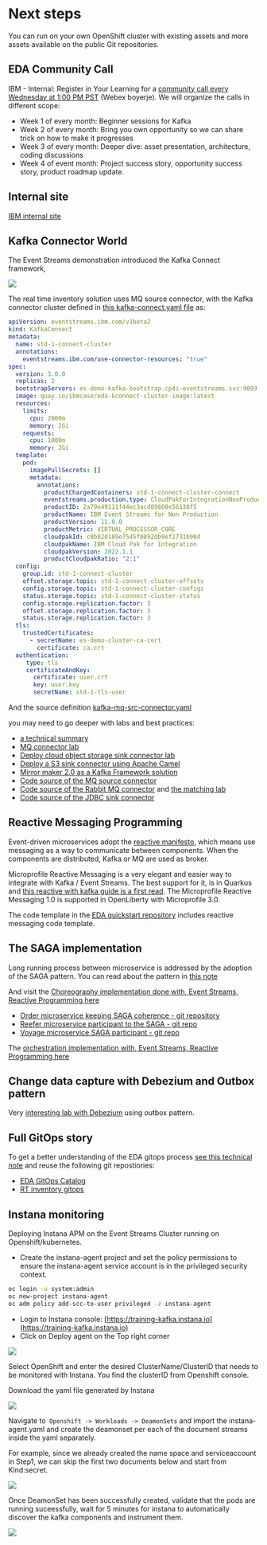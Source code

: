 # Next steps

You can run on your own OpenShift cluster with existing assets and more assets available on the public Git repositories.

## EDA Community Call

IBM - Internal: Register in Your Learning for a [community call every Wednesday at 1:00 PM PST](https://ec.yourlearning.ibm.com/w3/enrollment/meeting/10281824) (Webex boyerje). We will organize the calls in different scope:

* Week 1 of every month: Beginner sessions for Kafka
* Week 2 of every month: Bring you own opportunity so we can share trick on how to make it progresses
* Week 3 of every month: Deeper dive: asset presentation, architecture, coding discussions
* Week 4 of event month: Project success story, opportunity success story, product roadmap update.

## Internal site

[IBM internal site](https://pages.github.ibm.com/boyerje/eda-internal/)
## Kafka Connector World

The Event Streams demonstration introduced the Kafka Connect framework, 

![](./demo/images/connector-tasks.png)

The real time inventory solution uses MQ source connector, with the Kafka connector cluster defined in [this kafka-connect.yaml file](https://github.ibm.com/boyerje/eda-tech-academy/blob/main/lab3-4/services/kconnect/kafka-connect.yaml) as:

```yaml
apiVersion: eventstreams.ibm.com/v1beta2
kind: KafkaConnect
metadata:
  name: std-1-connect-cluster
  annotations:
    eventstreams.ibm.com/use-connector-resources: "true"
spec:
  version: 3.0.0
  replicas: 2
  bootstrapServers: es-demo-kafka-bootstrap.cp4i-eventstreams.svc:9093
  image: quay.io/ibmcase/eda-kconnect-cluster-image:latest
  resources:
    limits:
      cpu: 2000m
      memory: 2Gi
    requests:
      cpu: 1000m
      memory: 2Gi
  template:
    pod:
      imagePullSecrets: []
      metadata:
        annotations:
          productChargedContainers: std-1-connect-cluster-connect
          eventstreams.production.type: CloudPakForIntegrationNonProduction
          productID: 2a79e49111f44ec3acd89608e56138f5
          productName: IBM Event Streams for Non Production
          productVersion: 11.0.0
          productMetric: VIRTUAL_PROCESSOR_CORE
          cloudpakId: c8b82d189e7545f0892db9ef2731b90d
          cloudpakName: IBM Cloud Pak for Integration
          cloudpakVersion: 2022.1.1
          productCloudpakRatio: "2:1"
  config:
    group.id: std-1-connect-cluster
    offset.storage.topic: std-1-connect-cluster-offsets
    config.storage.topic: std-1-connect-cluster-configs
    status.storage.topic: std-1-connect-cluster-status
    config.storage.replication.factor: 3
    offset.storage.replication.factor: 3
    status.storage.replication.factor: 3
  tls:
    trustedCertificates:
      - secretName: es-demo-cluster-ca-cert
        certificate: ca.crt
  authentication:
     type: tls
     certificateAndKey:
       certificate: user.crt
       key: user.key
       secretName: std-1-tls-user
```

And the source definition [kafka-mq-src-connector.yaml](https://github.ibm.com/boyerje/eda-tech-academy/blob/main/lab3-4/apps/mq-source/kafka-mq-src-connector.yaml)

you may need to go deeper with labs and best practices: 

* [a technical summary](https://ibm-cloud-architecture.github.io/refarch-eda/technology/kafka-connect/)
* [MQ connector lab](https://ibm-cloud-architecture.github.io/refarch-eda/use-cases/connect-mq/)
* [Deploy cloud object storage sink connector lab](https://ibm-cloud-architecture.github.io/refarch-eda/use-cases/connect-cos/)
* [Deploy a S3 sink connector using Apache Camel](https://ibm-cloud-architecture.github.io/refarch-eda/use-cases/connect-s3/)
* [Mirror maker 2.0 as a Kafka Framework solution](https://ibm-cloud-architecture.github.io/refarch-eda/use-cases/kafka-mm2/lab-2/)
* [Code source of the MQ source connector](https://github.com/ibm-messaging/kafka-connect-mq-source)
* [Code source of the Rabbit MQ connector](https://github.com/ibm-messaging/kafka-connect-rabbitmq-source) and [the matching lab](https://ibm-cloud-architecture.github.io/refarch-eda/use-cases/connect-rabbitmq/)
* [Code source of the JDBC sink connector](https://github.com/ibm-messaging/kafka-connect-jdbc-sink)

## Reactive Messaging Programming

Event-driven microservices adopt the [reactive manifesto](https://ibm-cloud-architecture.github.io/refarch-eda/advantages/reactive/#reactive-systems), which means use messaging as a way to communicate between components. When the components are distributed, Kafka or MQ are used as broker.

Microprofile Reactive Messaging is a very elegant and easier way to integrate with Kafka / Event Streams. The best support for it, is in Quarkus and [this reactive with kafka guide is a first read](https://quarkus.io/guides/kafka-reactive-getting-started). The Microprofile Reactive Messaging 1.0 is supported in OpenLiberty with Microprofile 3.0.

The code template in the [EDA quickstart repository](https://github.com/ibm-cloud-architecture/eda-quickstarts/) includes reactive messaging code template.
## The SAGA implementation

Long running process between microservice is addressed by the adoption of the SAGA pattern. You can read about the pattern in [this note](https://ibm-cloud-architecture.github.io/refarch-eda/patterns/saga/)

And visit the [Choreography implementation done with, Event Streams, Reactive Programming here](https://ibm-cloud-architecture.github.io/eda-saga-choreography/)

* [Order microservice keeping SAGA coherence - git repository](https://github.com/ibm-cloud-architecture/refarch-kc-order-cmd-ms)
* [Reefer microservice participant to the SAGA - git repo](https://github.com/ibm-cloud-architecture/refarch-kc-reefer-ms)
* [Voyage microservice SAGA participant - git repo](https://github.com/ibm-cloud-architecture/refarch-kc-voyage-ms)

The [orchestration implementation with, Event Streams, Reactive Programming here](https://ibm-cloud-architecture.github.io/eda-saga-orchestration/)

## Change data capture with Debezium and Outbox pattern

Very [interesting lab with Debezium](https://ibm-cloud-architecture.github.io/refarch-eda/use-cases/db2-debezium/) using outbox pattern.
## Full GitOps story

To get a better understanding of the EDA gitops process [see this technical note](https://ibm-cloud-architecture.github.io/refarch-eda/use-cases/gitops/) and reuse the following git repostiories:

* [EDA GitOps Catalog](https://github.com/ibm-cloud-architecture/eda-gitops-catalog)
* [RT inventory gitops](https://github.com/ibm-cloud-architecture/eda-rt-inventory-gitops)

## Instana monitoring 

Deploying Instana APM on the Event Streams Cluster running on Openshift/kubernetes.

* Create the instana-agent project and set the policy permissions to ensure the instana-agent service account is in the privileged security context.

```sh
oc login -u system:admin
oc new-project instana-agent
oc adm policy add-scc-to-user privileged -z instana-agent
```

* Login to Instana console: [https://training-kafka.instana.io](https://training-kafka.instana.io)
* Click on Deploy agent on the Top right corner

![](./images/instana-1.png)

Select OpenShift and enter the desired ClusterName/ClusterID that needs to be monitored with Instana. You find the clusterID from Openshift console.

Download the yaml file generated by Instana

![](./images/instana-2.png)

Navigate to` Openshift -> Workloads -> DeamonSets` and import the instana-agent.yaml and create the deamonset per each of the document streams inside the yaml separately. 

For example, since we already created the name space and serviceaccount in Step1, we can skip the first two documents below and start from Kind:secret.

![](./images/instana-3.png)

Once DeamonSet has been successfully created, validate that the pods are running suceessfully, wait for 5 minutes for instana to automatically discover the kafka components and instrument them.

![](./images/instana-4.png)

